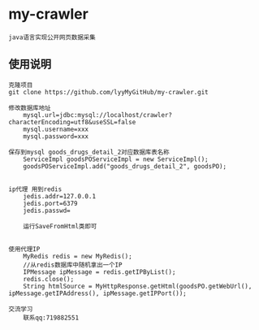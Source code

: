 # my-crawler
    java语言实现公开网页数据采集
    

## 使用说明
    克隆项目
    git clone https://github.com/lyyMyGitHub/my-crawler.git
    
    修改数据库地址
        mysql.url=jdbc:mysql://localhost/crawler?characterEncoding=utf8&useSSL=false
        mysql.username=xxx
        mysql.password=xxx
        
    保存到mysql goods_drugs_detail_2对应数据库表名称
        ServiceImpl goodsPOServiceImpl = new ServiceImpl();
        goodsPOServiceImpl.add("goods_drugs_detail_2", goodsPO);    
            
    
    ip代理 用到redis 
        jedis.addr=127.0.0.1
        jedis.port=6379
        jedis.passwd=
        
        运行SaveFromHtml类即可
        
                
	使用代理IP
        MyRedis redis = new MyRedis();
        //从redis数据库中随机拿出一个IP
        IPMessage ipMessage = redis.getIPByList();
        redis.close();
        String htmlSource = MyHttpResponse.getHtml(goodsPO.getWebUrl(), ipMessage.getIPAddress(), ipMessage.getIPPort());
    
    交流学习 
        联系qq:719882551        

